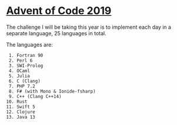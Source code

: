 # [Advent of Code 2019](https://adventofcode.com/2019)

The challenge I will be taking this year is to implement each day in a separate language, 25 languages in total.

The languages are:
	
	 1. Fortran 90
	 2. Perl 6
	 3. SWI-Prolog
	 4. OCaml
	 5. Julia
	 6. C (Clang)
	 7. PHP 7.2
	 8. F# (with Mono & Ionide-fsharp)
	 9. C++ (Clang C++14)
	10. Rust
	11. Swift 5
	12. Clojure
	13. Java 13